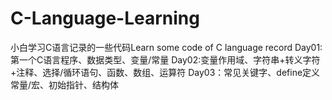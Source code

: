 # C-Language-Learning
小白学习C语言记录的一些代码Learn some code of C language record
Day01:第一个C语言程序、数据类型、变量/常量
Day02:变量作用域、字符串+转义字符+注释、选择/循环语句、函数、数组、运算符
Day03：常见关键字、define定义常量/宏、初始指针、结构体
